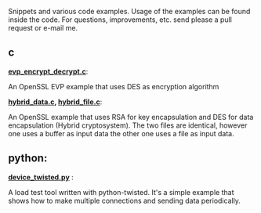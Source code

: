 Snippets and various code examples. Usage of the examples can be found inside the code. For questions, improvements, etc. send please a pull request or e-mail me. 

## c
**[evp_encrypt_decrypt.c](https://github.com/farslan/snippets/blob/master/c/evp_encrypt_decrypt.c)**: 

An OpenSSL EVP example that uses DES as encryption
algorithm

**[hybrid_data.c](https://github.com/farslan/snippets/blob/master/c/hybrid_data.c), [hybrid_file.c](https://github.com/farslan/snippets/blob/master/c/hybrid_file.c)**: 

An OpenSSL example that uses RSA for key
encapsulation and DES for data encapsulation (Hybrid cryptosystem). The two
files are identical, however one uses a buffer as input data the other one uses
a file as input data.


## python:
**[device_twisted.py](https://github.com/farslan/snippets/blob/master/python/device_twisted.py)** : 

A load test tool written with python-twisted. It's a simple
example that shows how to make multiple connections and sending data
periodically.



